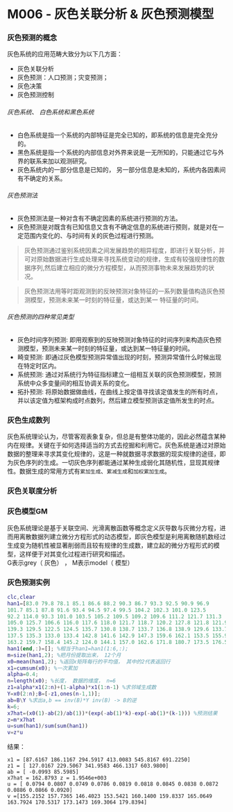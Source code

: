 # M006 - 灰色关联分析 & 灰色预测模型

### 灰色预测的概念

灰色系统的应用范畴大致分为以下几方面：
- 灰色关联分析
- 灰色预测：人口预测；灾变预测；
- 灰色决策
- 灰色预测控制

###### 灰色系统、 白色系统和黑色系统
- 白色系统是指一个系统的内部特征是完全已知的，即系统的信息是完全充分的。
- 黑色系统是指一个系统的内部信息对外界来说是一无所知的，只能通过它与外界的联系来加以观测研究。
- 灰色系统内的一部分信息是已知的， 另一部分信息是未知的，系统内各因素间有不确定的关系。

###### 灰色预测法
- 灰色预测法是一种对含有不确定因素的系统进行预测的方法。
- 灰色预测是对既含有已知信息又含有不确定信息的系统进行预则，就是对在一定范围内变化的、与时间有关的灰色过程进行预测。

> 灰色预测通过鉴别系统因素之间发展趋势的相异程度，即进行关联分析，并可对原始数据进行生成处理来寻找系统变动的规律，生成有较强规律性的数据序列,然后建立相应的微分方程模型，从而预测事物未来发展趋势的状况。

> 灰色预测法用等时距观测到的反映预测对象特征的一系列数量值构造灰色预测模型，预测未来某一时刻的特征量，或达到某一 特征量的时间。

###### 灰色预测的四种常见类型
- 灰色时间序列预测: 即用观察到的反映预测对象特征的时间序列来构造灰色预测模型，预测未来某一时刻的特征量，或达到某一特征量的时间。
- 畸变预测: 即通过灰色模型预测异常值出现的时刻，预测异常值什么时候出现在特定时区内。
- 系统预测: 通过对系统行为特征指标建立一组相互关联的灰色预测模型，预测系统中众多变量间的相互协调关系的变化。
- 拓扑预测: 将原始数据做曲线，在曲线上按定值寻找该定值发生的所有时点，并以该定值为框架构成时点数列，然后建立模型预测该定值所发生的时点。

### 灰色生成数列
灰色系统理论认为，尽管客观表象复杂，但总是有整体功能的，因此必然蕴含某种内在规律。关键在于如何选择适当的方式去挖掘和利用它。灰色系统是通过对原始数据的整理来寻求其变化规律的，这是一种就数据寻求数据的现实规律的途径，即为灰色序列的生成。一切灰色序列都能通过某种生成弱化其随机性，显现其规律性。数据生成的常用方式有`累加生成`、`累减生成`和`加权累加生成`。

### 灰色关联度分析

### 灰色模型GM

灰色系统理论是基于关联空间、光滑离散函数等概念定义灰导数与灰微分方程，进而用离散数据列建立微分方程形式的动态模型，即灰色模型是利用离散随机数经过生成变为随机性被显著削弱而且较有规律的生成数，建立起的微分方程形式的模型，这样便于对其变化过程进行研究和描述。  
G表示grey（ 灰色） ， M表示model（ 模型）

### 灰色预测实例

```matlab
clc,clear
han1=[83.0 79.8 78.1 85.1 86.6 88.2 90.3 86.7 93.3 92.5 90.9 96.9
101.7 85.1 87.8 91.6 93.4 94.5 97.4 99.5 104.2 102.3 101.0 123.5
92.2 114.0 93.3 101.0 103.5 105.2 109.5 109.2 109.6 111.2 121.7 131.3
105.0 125.7 106.6 116.0 117.6 118.0 121.7 118.7 120.2 127.8 121.8 121.9
139.3 129.5 122.5 124.5 135.7 130.8 138.7 133.7 136.8 138.9 129.6 133.7
137.5 135.3 133.0 133.4 142.8 141.6 142.9 147.3 159.6 162.1 153.5 155.9
163.2 159.7 158.4 145.2 124.0 144.1 157.0 162.6 171.8 180.7 173.5 176.5];
han1(end,:)=[]; %相当于han1=han1(1:6,:);
m=size(han1,2); %把月份提取出来， 12个月
x0=mean(han1,2); %返回x矩阵每行的平均值， 其中的2代表返回行
x1=cumsum(x0); %一次累加
alpha=0.4;
n=length(x0); %长度， 数据的维度， n=6
z1=alpha*x1(2:n)+(1-alpha)*x1(1:n-1) %求邻域生成数
Y=x0(2:n);B=[-z1,ones(n-1,1)];
ab=B\Y %求出a,b == inv(B)*Y inv(B) -> B的逆
k=6;
x7hat=(x0(1)-ab(2)/ab(1))*(exp(-ab(1)*k)-exp(-ab(1)*(k-1))) %预测结果
z=m*x7hat
u=sum(han1)/sum(sum(han1))
v=z*u
```

结果：
```
x1 = [87.6167 186.1167 294.5917 413.0083 545.8167 691.2250]
z1 = [ 127.0167 229.5067 341.9583 466.1317 603.9800]
ab = [ -0.0993 85.5985]
x7hat = 162.8793 z = 1.9546e+003
u = [ 0.0794 0.0807 0.0749 0.0786 0.0819 0.0818 0.0845 0.0838 0.0872 0.0886 0.0866 0.0920]
v =[155.2152 157.7365 146.4023 153.5421 160.1400 159.8337 165.0649 163.7924 170.5317 173.1473 169.3064 179.8394]
```